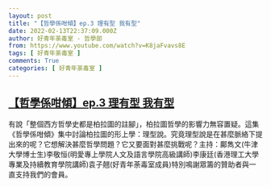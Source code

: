 ```yaml
---
layout: post
title: "【哲學係咁傾】ep.3 理有型 我有型"
date: 2022-02-13T22:37:09.000Z
author: 好青年荼毒室 - 哲學部
from: https://www.youtube.com/watch?v=K8jaFvavs8E
tags: [ 好青年荼毒室 ]
comments: True
categories: [ 好青年荼毒室 ]
---
```

<!--1644791829000-->
[【哲學係咁傾】ep.3 理有型 我有型](https://www.youtube.com/watch?v=K8jaFvavs8E)
------

<div>
有說「整個西方哲學史都是柏拉圖的註腳」，柏拉圖哲學的影響力無容置疑。這集《哲學係咁傾》集中討論柏拉圖的形上學：理型說。究竟理型說是在甚麼脈絡下提出來的呢？它想解決甚麼哲學問題？它又要面對甚麼挑戰呢？主持：鄺雋文(牛津大學博士生)李敬恒(明愛專上學院人文及語言學院高級講師)李康廷(香港理工大學專業及持續教育學院講師)袁子翹(好青年荼毒室成員)特別鳴謝眾籌的贊助者與一直支持我們的會員。
</div>
